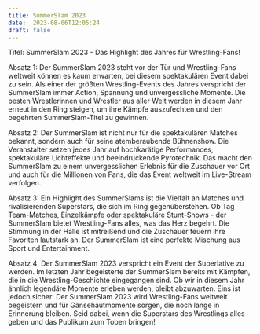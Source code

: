 ```yaml
---
title: SummerSlam 2023
date:  2023-08-06T12:05:24
draft: false
---
```


Titel: SummerSlam 2023 - Das Highlight des Jahres für Wrestling-Fans!

Absatz 1: Der SummerSlam 2023 steht vor der Tür und Wrestling-Fans weltweit können es kaum erwarten, bei diesem spektakulären Event dabei zu sein. Als einer der größten Wrestling-Events des Jahres verspricht der SummerSlam immer Action, Spannung und unvergessliche Momente. Die besten Wrestlerinnen und Wrestler aus aller Welt werden in diesem Jahr erneut in den Ring steigen, um ihre Kämpfe auszufechten und den begehrten SummerSlam-Titel zu gewinnen.

Absatz 2: Der SummerSlam ist nicht nur für die spektakulären Matches bekannt, sondern auch für seine atemberaubende Bühnenshow. Die Veranstalter setzen jedes Jahr auf hochkarätige Performances, spektakuläre Lichteffekte und beeindruckende Pyrotechnik. Das macht den SummerSlam zu einem unvergesslichen Erlebnis für die Zuschauer vor Ort und auch für die Millionen von Fans, die das Event weltweit im Live-Stream verfolgen.

Absatz 3: Ein Highlight des SummerSlams ist die Vielfalt an Matches und rivalisierenden Superstars, die sich im Ring gegenüberstehen. Ob Tag Team-Matches, Einzelkämpfe oder spektakuläre Stunt-Shows - der SummerSlam bietet Wrestling-Fans alles, was das Herz begehrt. Die Stimmung in der Halle ist mitreißend und die Zuschauer feuern ihre Favoriten lautstark an. Der SummerSlam ist eine perfekte Mischung aus Sport und Entertainment.

Absatz 4: Der SummerSlam 2023 verspricht ein Event der Superlative zu werden. Im letzten Jahr begeisterte der SummerSlam bereits mit Kämpfen, die in die Wrestling-Geschichte eingegangen sind. Ob wir in diesem Jahr ähnlich legendäre Momente erleben werden, bleibt abzuwarten. Eins ist jedoch sicher: Der SummerSlam 2023 wird Wrestling-Fans weltweit begeistern und für Gänsehautmomente sorgen, die noch lange in Erinnerung bleiben. Seid dabei, wenn die Superstars des Wrestlings alles geben und das Publikum zum Toben bringen!